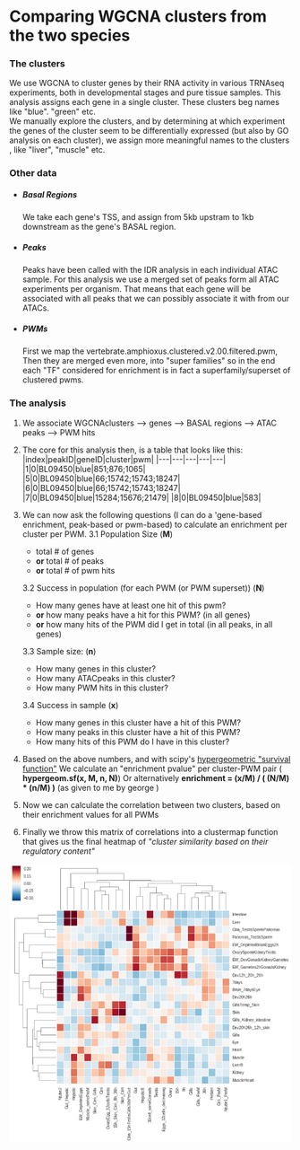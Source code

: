     
# Comparing WGCNA clusters from the two species    

### The clusters
We use WGCNA to cluster genes by their RNA activity in various TRNAseq experiments, both in developmental stages and pure tissue samples.  This analysis assigns each gene in a single cluster.  These clusters beg names like "blue". "green" etc.    
We  manually explore the clusters, and by determining at which experiment the genes of the cluster seem to be differentially expressed (but also by GO analysis on each cluster), we assign more meaningful names to the clusters , like "liver", "muscle" etc.

### Other data
* ##### Basal Regions 
    We take each gene's TSS, and assign from 5kb upstram to 1kb downstream as the gene's BASAL region.
* ##### Peaks
    Peaks have been called with the IDR analysis in each individual ATAC sample. For this analysis we use a merged set of peaks form all ATAC experiments per organism. That means that each gene will be associated with all peaks that we can possibly associate it with from our ATACs.
* ##### PWMs
    First we map the vertebrate.amphioxus.clustered.v2.00.filtered.pwm, Then they are merged even more, into "super families"
    so in the end each "TF" considered for enrichment is in fact a superfamily/superset of clustered pwms.    
     
### The analysis
1. We associate WGCNAclusters --> genes --> BASAL regions --> ATAC peaks --> PWM hits
2. The core for this analysis then, is a table that looks like this:
    |index|peakID|geneID|cluster|pwm|
    |---|---|---|---|---|
    |1|0|BL09450|blue|851;876;1065|
    |5|0|BL09450|blue|66;15742;15743;18247|
    |6|0|BL09450|blue|66;15742;15743;18247|
    |7|0|BL09450|blue|15284;15676;21479|
    |8|0|BL09450|blue|583|
3.  We can now ask the following questions (I can do a 'gene-based enrichment, peak-based or pwm-based) to calculate an enrichment per cluster per PWM.
    3.1 Population Size (**M**)
    *   total \# of genes 
    *   **or**  total \# of peaks
    *   **or**  total \# of pwm hits

    3.2 Success in population (for each PWM (or PWM superset)) (**N**)
    *   How many genes have at least one hit of this pwm?
    *   **or** how many peaks have a hit for this PWM? (in all genes)
    *   **or** how many hits of the PWM did I get in total (in all peaks, in all genes)
    
    3.3 Sample size: (**n**)
    * How many genes in this cluster?
    * How many ATACpeaks in this cluster?
    * How many PWM hits in this cluster?
    
    3.4 Success in sample (**x**)
    * How many genes in this cluster have a hit of this PWM?
    * How many peaks in this cluster have a hit of this PWM?
    * How many hits of this PWM do I have in this cluster?

4. Based on the above numbers, and with scipy's [hypergeometric "survival function"](https://docs.scipy.org/doc/scipy-0.14.0/reference/generated/scipy.stats.hypergeom.html)
    We calculate an "enrichment pvalue" per cluster-PWM pair ( **hypergeom.sf(x, M, n, N)**)
    Or alternatively **enrichment = (x/M) / ( (N/M) * (n/M) )** (as given to me by george )

5. Now we can calculate the correlation between two clusters, based on their enrichment values for all PWMs
6. Finally we throw this matrix of correlations into a clustermap function that gives us the final heatmap
    of *"cluster similarity based on their regulatory content"*

![Alt text](/img/example_c2c_heatmap.png?raw=true "Optional Title")


    
    
    































